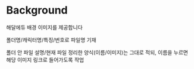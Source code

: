 # Background

해달에듀 배경 이미지를 제공합니다

폴더명/캐릭터명/특징/번호로 파일명 기재

폴더 안 파일 설명/현재 파일 정리한 양식(이름/이미지)는 그대로 적되, 이름을 누르면 해당 이미지 링크로 들어가도록 작업

